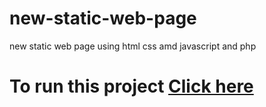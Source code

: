 # new-static-web-page
new static web page using html css amd javascript and php
# To run this project [Click here](https://imkarthig.github.io/new-static-web-page)
